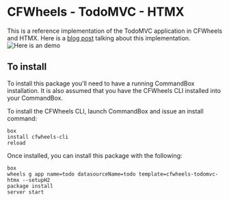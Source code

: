 # CFWheels - TodoMVC - HTMX

This is a reference implementation of the TodoMVC application in CFWheels and HTMX. Here is a [blog post](https://cfwheels.org/blog/todomvc-implementation-with-cfwheels-and-htmx/) talking about this implementation.
![Here is an demo](https://cfwheels.org/blog/wp-content/uploads/2022/03/cfwheels-todomvc-htmx.gif)


## To install

To install this package you'll need to have a running CommandBox installation. It is also assumed that you have the CFWheels CLI installed into your CommandBox. 

To install the CFWheels CLI, launch CommandBox and issue an install command:

```
box 
install cfwheels-cli
reload
```

Once installed, you can install this package with the following:

```
box
wheels g app name=todo datasourceName=todo template=cfwheels-todomvc-htmx --setupH2
package install
server start
```
